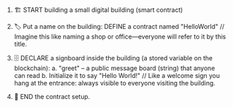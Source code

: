 1. 🏗️ START building a small digital building (smart contract)

2. 🏷️ Put a name on the building:
   DEFINE a contract named "HelloWorld"
   // Imagine this like naming a shop or office—everyone will refer to it by this title.

3. 🗄️ DECLARE a signboard inside the building (a stored variable on the blockchain):
   a. "greet" – a public message board (string) that anyone can read
   b. Initialize it to say "Hello World!"
   // Like a welcome sign you hang at the entrance: always visible to everyone visiting the building.

4. 🏁 END the contract setup.
